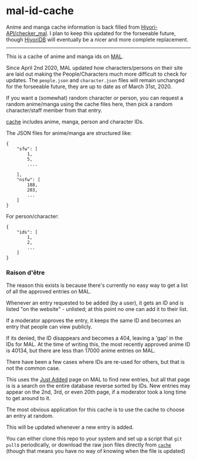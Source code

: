 # mal-id-cache

Anime and manga cache information is back filled from [Hiyori-API/checker_mal](https://github.com/Hiyori-API/checker_mal). I plan to keep this updated for the forseeable future, though [HiyoriDB](https://github.com/Hiyori-API/HiyoriDB) will eventually be a nicer and more complete replacement.

---

This is a cache of anime and manga ids on [MAL](https://myanimelist.net).

Since April 2nd 2020, MAL updated how characters/persons on their site are laid out making the People/Characters much more difficult to check for updates. The `people.json` and `character.json` files will remain unchanged for the forseeable future, they are up to date as of March 31st, 2020.

If you want a (somewhat) random character or person, you can request a random anime/manga using the cache files here, then pick a random character/staff member from that entry.

[cache](./cache) includes anime, manga, person and character IDs.

The JSON files for anime/manga are structured like:

```
{
    "sfw": [
        1,
        5,
        ....

    ],
    "nsfw": [
        188,
        203,
        ...    
    ]
}
```

For person/character:

```
{
    "ids": [
        1,
        2,
        ...
    ]
}
```

### Raison d'être

The reason this exists is because there's currently no easy way to get a list of all the approved entries on MAL.

Whenever an entry requested to be added (by a user), it gets an ID and is listed "on the website" - unlisted; at this point no one can add it to their list.

If a moderator approves the entry, it keeps the same ID and becomes an entry that people can view publicly.

If its denied, the ID disappears and becomes a 404, leaving a 'gap' in the IDs for MAL. At the time of writing this, the most recently approved anime ID is 40134, but there are less than 17000 anime entries on MAL.

There have been a few cases where IDs are re-used for others, but that is not the common case.

This uses the [Just Added](https://myanimelist.net/anime.php?o=9&c%5B0%5D=a&c%5B1%5D=d&cv=2&w=1) page on MAL to find new entries, but all that page is is a search on the entire database reverse sorted by IDs. New entries may appear on the 2nd, 3rd, or even 20th page, if a moderator took a long time to get around to it.

The most obvious application for this cache is to use the cache to choose an entry at random.

This will be updated whenever a new entry is added.

You can either clone this repo to your system and set up a script that `git pull`s periodically, or download the raw json files directly from [`cache`](./cache) (though that means you have no way of knowing when the file is updated)

